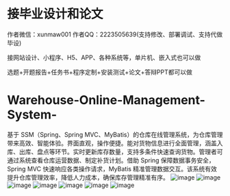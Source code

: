 # 接毕业设计和论文
作者微信：xunmaw001  作者QQ：2223505639(支持修改、部署调试、支持代做毕设)

接网站设计、小程序、H5、APP、各种系统等，单片机、嵌入式也可以做

选题+开题报告+任务书+程序定制+安装测试+论文+答辩PPT都可以做
# Warehouse-Online-Management-System-
基于 SSM（Spring、Spring MVC、MyBatis）的仓库在线管理系统，为仓库管理带来高效、智能体验。界面直观，操作便捷。能对货物信息进行全面管理，涵盖入库、出库、盘点等环节。实时更新库存数量，支持多条件快速查询货物。管理者可通过系统查看仓库运营数据、制定补货计划。借助 Spring 保障数据事务安全，Spring MVC 快速响应各类操作请求，MyBatis 精准管理数据交互。该系统有效提升仓库管理效率，降低人力成本，确保库存管理精准有序。 
![image](https://github.com/user-attachments/assets/2f105349-0f7c-4f9d-9ac7-17809b0426fd)
![image](https://github.com/user-attachments/assets/8739d00a-81e9-47cb-85f0-8a66a37dfebd)
![image](https://github.com/user-attachments/assets/d9601c36-9ab7-486c-8ef1-530a3180c048)
![image](https://github.com/user-attachments/assets/c7e262b8-02c9-47bc-8256-2558786e29a7)
![image](https://github.com/user-attachments/assets/a80047d4-e393-4317-b047-470c172f248a)
![image](https://github.com/user-attachments/assets/1f1ff62d-505f-4bbd-8e13-afdbf7bf60b7)
![image](https://github.com/user-attachments/assets/c56afc5d-6aaf-4ab8-b117-915c6844d25c)
